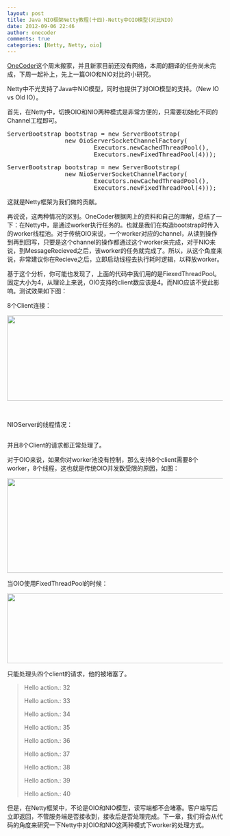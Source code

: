 ```yaml
---
layout: post
title: Java NIO框架Netty教程(十四)-Netty中OIO模型(对比NIO)
date: 2012-09-06 22:46
author: onecoder
comments: true
categories: [Netty, Netty, oio]
---
```

<a href="http://www.coderli.com">OneCoder</a>这个周末搬家，并且新家目前还没有网络，本周的翻译的任务尚未完成，下周一起补上，先上一篇OIO和NIO对比的小研究。

Netty中不光支持了Java中NIO模型，同时也提供了对OIO模型的支持。（New IO vs Old IO）。

首先，在Netty中，切换OIO和NIO两种模式是非常方便的，只需要初始化不同的Channel工程即可。
<pre class="brush:java;first-line:1;pad-line-numbers:true;highlight:null;collapse:false;">ServerBootstrap bootstrap = new ServerBootstrap(
				new OioServerSocketChannelFactory(
						Executors.newCachedThreadPool(),
						Executors.newFixedThreadPool(4)));</pre>
<pre class="brush:java;first-line:1;pad-line-numbers:true;highlight:null;collapse:false;">ServerBootstrap bootstrap = new ServerBootstrap(
				new NioServerSocketChannelFactory(
						Executors.newCachedThreadPool(),
						Executors.newFixedThreadPool(4)));</pre>
这就是Netty框架为我们做的贡献。

再说说，这两种情况的区别。OneCoder根据网上的资料和自己的理解，总结了一下：在Netty中，是通过worker执行任务的。也就是我们在构造bootstrap时传入的worker线程池。对于传统OIO来说，一个worker对应的channel，从读到操作到再到回写，只要是这个channel的操作都通过这个worker来完成，对于NIO来说，到MessageRecieved之后，该worker的任务就完成了。所以，从这个角度来说，非常建议你在Recieve之后，立即启动线程去执行耗时逻辑，以释放worker。

基于这个分析，你可能也发现了，上面的代码中我们用的是FiexedThreadPool。固定大小为4，从理论上来说，OIO支持的client数应该是4。而NIO应该不受此影响。测试效果如下图：

8个Client连接：

<img class="aligncenter" src="http://onecoder.qiniudn.com/8wuliao/CfmGyFg7/EL2ZO.jpg" alt="" width="656" height="199" />

&nbsp;

NIOServer的线程情况：

<img src="http://onecoder.qiniudn.com/8wuliao/CfmGycm3/3WIAC.jpg" alt="" />

并且8个Client的请求都正常处理了。

对于OIO来说，如果你对worker池没有控制，那么支持8个client需要8个worker，8个线程，这也就是传统OIO并发数受限的原因，如图：

<img style="height: 221px; width: 640px;" src="http://onecoder.qiniudn.com/8wuliao/CfmGyOBT/lLEys.jpg" alt="" />

当OIO使用FixedThreadPool的时候：

<img style="width: 640px; height: 163px;" src="http://onecoder.qiniudn.com/8wuliao/CfmGyUPF/fdIHa.jpg" alt="" />

只能处理头四个client的请求，他的被堵塞了。
<blockquote>Hello action.: 32

Hello action.: 33

Hello action.: 34

Hello action.: 35

Hello action.: 36

Hello action.: 37

Hello action.: 38

Hello action.: 39

Hello action.: 40</blockquote>
但是，在Netty框架中，不论是OIO和NIO模型，读写端都不会堵塞。客户端写后立即返回，不管服务端是否接收到，接收后是否处理完成。下一章，我们将会从代码的角度来研究一下Netty中对OIO和NIO这两种模式下worker的处理方式。

